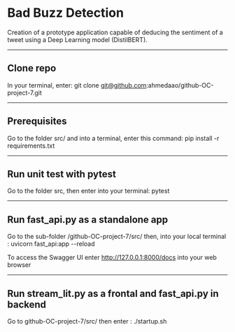 # Bad Buzz Detection

Creation of a prototype application capable of deducing the sentiment of a tweet using a Deep Learning model (DistilBERT).

 * * *

 ## Clone repo

 In your terminal, enter: 
    git clone git@github.com:ahmedaao/github-OC-project-7.git

 * * *

## Prerequisites

Go to the folder src/ and into a terminal, enter this command: 
    pip install -r requirements.txt

* * * 

## Run unit test with pytest

Go to the folder src, then enter into your terminal:
  pytest

 * * *
 
 ## Run fast_api.py as a standalone app

 Go to the sub-folder /github-OC-project-7/src/ then, into your local terminal : uvicorn fast_api:app --reload

 To access the Swagger UI enter http://127.0.0.1:8000/docs into your web browser

 * * *

 ## Run stream_lit.py as a frontal and fast_api.py in backend

Go to github-OC-project-7/src/ then enter : ./startup.sh
